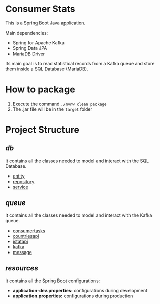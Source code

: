# Consumer Stats

This is a Spring Boot Java application.

Main dependencies:
 - Spring for Apache Kafka
 - Spring Data JPA
 - MariaDB Driver

Its main goal is to read statistical records from a Kafka queue and store them inside a SQL Database (MariaDB).

# How to package

1) Execute the command ```./mvnw clean package``` 
2) The .jar file will be in the ```target``` folder

# Project Structure

## <em>db</em>

It contains all the classes needed to model and interact with the SQL Database.

 - [entity](./src/main/java/its/statea/consumer/db/entity/readme.md)
 - [repository](./src/main/java/its/statea/consumer/db/repository/readme.md)
 - [service](./src/main/java/its/statea/consumer/db/service/readme.md)

## <em>queue</em>

It contains all the classes needed to model and interact with the Kafka queue.

 - [consumertasks](./src/main/java/its/statea/consumer/queue/consumertasks/readme.md)
 - [countriesapi](./src/main/java/its/statea/consumer/queue/countriesapi/readme.md)
 - [istatapi](./src/main/java/its/statea/consumer/queue/istatapi/readme.md)
 - [kafka](./src/main/java/its/statea/consumer/queue/kafka/readme.md)
 - [message](./src/main/java/its/statea/consumer/queue/message/readme.md)

## <em>resources</em>

It contains all the Spring Boot configurations:

- <strong>application-dev.properties:</strong> configurations during development
- <strong>application.properties:</strong> configurations during production